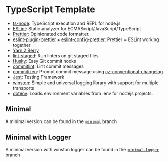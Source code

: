 # TypeScript Template

- [ts-node](https://github.com/TypeStrong/ts-node): TypeScript execution and REPL for node.js
- [ESLint](https://github.com/eslint/eslint): Static analyzer for ECMAScript/JavaScript/TypeScript
- [Prettier](https://github.com/prettier/prettier): Opinionated code formatter.
- [eslint-plugin-prettier](https://github.com/prettier/eslint-plugin-prettier) + [eslint-config-prettier](https://github.com/prettier/eslint-config-prettier): Prettier + ESLint working together
- [Yarn 2 Berry](https://github.com/yarnpkg/berry)
- [lint-staged](https://github.com/okonet/lint-staged): Run linters on git staged files
- [Husky](https://github.com/typicode/husky): Easy Git commit hooks
- [commitlint](https://github.com/conventional-changelog/commitlint): Lint commit messages
- [commitizen](https://github.com/commitizen/cz-cli): Prompt commit message using [cz-conventional-changelog](https://github.com/commitizen/cz-conventional-changelog)
- [Jest](https://github.com/facebook/jest): Testing Framework
- [winston](https://github.com/winstonjs/winston): Simple and universal logging library with support for multiple transports
- [dotenv](https://github.com/motdotla/dotenv): Loads environment variables from .env for nodejs projects.

## Minimal

A minimal version can be found in the [`minimal`](https://github.com/sebastiantf/typescript-template/tree/minimal) branch

## Minimal with Logger

A minimal version with winston logger can be found in the [`minimal-logger`](https://github.com/sebastiantf/typescript-template/tree/minimal-logger) branch
